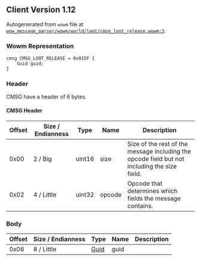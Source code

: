 ## Client Version 1.12

Autogenerated from `wowm` file at [`wow_message_parser/wowm/world/loot/cmsg_loot_release.wowm:3`](https://github.com/gtker/wow_messages/tree/main/wow_message_parser/wowm/world/loot/cmsg_loot_release.wowm#L3).

### Wowm Representation
```rust,ignore
cmsg CMSG_LOOT_RELEASE = 0x015F {
    Guid guid;
}
```
### Header
CMSG have a header of 6 bytes.

#### CMSG Header
| Offset | Size / Endianness | Type   | Name   | Description |
| ------ | ----------------- | ------ | ------ | ----------- |
| 0x00   | 2 / Big           | uint16 | size   | Size of the rest of the message including the opcode field but not including the size field.|
| 0x02   | 4 / Little        | uint32 | opcode | Opcode that determines which fields the message contains.|
### Body
| Offset | Size / Endianness | Type | Name | Description |
| ------ | ----------------- | ---- | ---- | ----------- |
| 0x06 | 8 / Little | [Guid](../spec/packed-guid.md) | guid |  |
